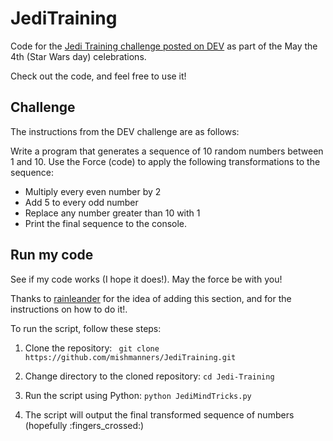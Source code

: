 # JediTraining

Code for the [Jedi Training challenge posted on DEV](https://dev.to/devteam/jedi-training-challenge-5a48) as part of the May the 4th (Star Wars day) celebrations.

Check out the code, and feel free to use it!

## Challenge

The instructions from the DEV challenge are as follows:

Write a program that generates a sequence of 10 random numbers between 1 and 10.
Use the Force (code) to apply the following transformations to the sequence:

- Multiply every even number by 2
- Add 5 to every odd number
- Replace any number greater than 10 with 1
- Print the final sequence to the console.

## Run my code

See if my code works (I hope it does!). May the force be with you!

Thanks to [rainleander](https://github.com/rainleander/may-the-fourth/blob/main/README.md) for the idea of adding this section, and for the instructions on how to do it!.

To run the script, follow these steps:

1. Clone the repository:
``` git clone https://github.com/mishmanners/JediTraining.git```

2. Change directory to the cloned repository:
```cd Jedi-Training```

3. Run the script using Python:
```python JediMindTricks.py```

4. The script will output the final transformed sequence of numbers (hopefully :fingers_crossed:)